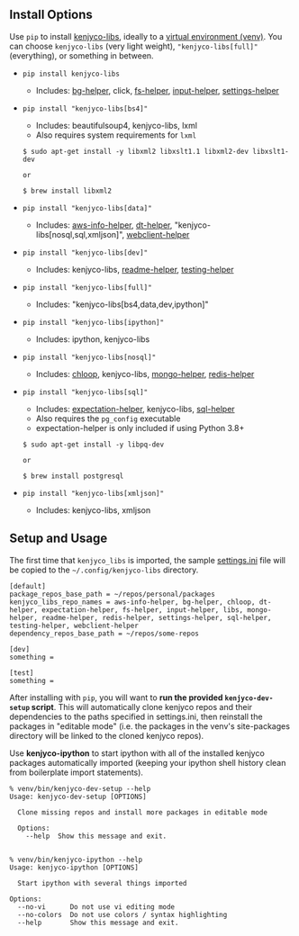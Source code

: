 [aws-info-helper]: https://github.com/kenjyco/aws-info-helper/blob/master/README.md
[bg-helper]: https://github.com/kenjyco/bg-helper/blob/master/README.md
[chloop]: https://github.com/kenjyco/chloop/blob/master/README.md
[dt-helper]: https://github.com/kenjyco/dt-helper/blob/master/README.md
[expectation-helper]: https://github.com/kenjyco/expectation-helper/blob/master/README.md
[fs-helper]: https://github.com/kenjyco/fs-helper/blob/master/README.md
[input-helper]: https://github.com/kenjyco/input-helper/blob/master/README.md
[mongo-helper]: https://github.com/kenjyco/mongo-helper/blob/master/README.md
[readme-helper]: https://github.com/kenjyco/readme-helper/blob/master/README.md
[redis-helper]: https://github.com/kenjyco/redis-helper/blob/master/README.md
[settings-helper]: https://github.com/kenjyco/settings-helper/blob/master/README.md
[sql-helper]: https://github.com/kenjyco/sql-helper/blob/master/README.md
[testing-helper]: https://github.com/kenjyco/testing-helper/blob/master/README.md
[webclient-helper]: https://github.com/kenjyco/webclient-helper/blob/master/README.md

## Install Options

Use `pip` to install [kenjyco-libs](https://github.com/kenjyco/libs), ideally to
a [virtual environment (venv)](https://docs.python.org/3/library/venv.html). You
can choose `kenjyco-libs` (very light weight), `"kenjyco-libs[full]"`
(everything), or something in between.

- `pip install kenjyco-libs`
    - Includes: [bg-helper][], click, [fs-helper][], [input-helper][],
      [settings-helper][]
- `pip install "kenjyco-libs[bs4]"`
    - Includes: beautifulsoup4, kenjyco-libs, lxml
    - Also requires system requirements for `lxml`

    ```
    $ sudo apt-get install -y libxml2 libxslt1.1 libxml2-dev libxslt1-dev

    or

    $ brew install libxml2
    ```
- `pip install "kenjyco-libs[data]"`
    - Includes: [aws-info-helper][], [dt-helper][],
      "kenjyco-libs[nosql,sql,xmljson]", [webclient-helper][]
- `pip install "kenjyco-libs[dev]"`
    - Includes: kenjyco-libs, [readme-helper][], [testing-helper][]
- `pip install "kenjyco-libs[full]"`
    - Includes: "kenjyco-libs[bs4,data,dev,ipython]"
- `pip install "kenjyco-libs[ipython]"`
    - Includes: ipython, kenjyco-libs
- `pip install "kenjyco-libs[nosql]"`
    - Includes: [chloop][], kenjyco-libs, [mongo-helper][], [redis-helper][]
- `pip install "kenjyco-libs[sql]"`
    - Includes: [expectation-helper][], kenjyco-libs, [sql-helper][]
    - Also requires the `pg_config` executable
    - expectation-helper is only included if using Python 3.8+

    ```
    $ sudo apt-get install -y libpq-dev

    or

    $ brew install postgresql
    ```
- `pip install "kenjyco-libs[xmljson]"`
    - Includes: kenjyco-libs, xmljson

## Setup and Usage

The first time that `kenjyco_libs` is imported, the sample
[settings.ini](https://github.com/kenjyco/libs/blob/master/kenjyco_libs/settings.ini)
file will be copied to the `~/.config/kenjyco-libs` directory.

```
[default]
package_repos_base_path = ~/repos/personal/packages
kenjyco_libs_repo_names = aws-info-helper, bg-helper, chloop, dt-helper, expectation-helper, fs-helper, input-helper, libs, mongo-helper, readme-helper, redis-helper, settings-helper, sql-helper, testing-helper, webclient-helper
dependency_repos_base_path = ~/repos/some-repos

[dev]
something =

[test]
something =
```

After installing with `pip`, you will want to **run the provided
`kenjyco-dev-setup` script**. This will automatically clone kenjyco repos and
their dependencies to the paths specified in settings.ini, then reinstall the
packages in "editable mode" (i.e. the packages in the venv's site-packages
directory will be linked to the cloned kenjyco repos).

Use **kenjyco-ipython** to start ipython with all of the installed kenjyco
packages automatically imported (keeping your ipython shell history clean from
boilerplate import statements).

```
% venv/bin/kenjyco-dev-setup --help
Usage: kenjyco-dev-setup [OPTIONS]

  Clone missing repos and install more packages in editable mode

  Options:
    --help  Show this message and exit.


% venv/bin/kenjyco-ipython --help
Usage: kenjyco-ipython [OPTIONS]

  Start ipython with several things imported

Options:
  --no-vi      Do not use vi editing mode
  --no-colors  Do not use colors / syntax highlighting
  --help       Show this message and exit.
```
